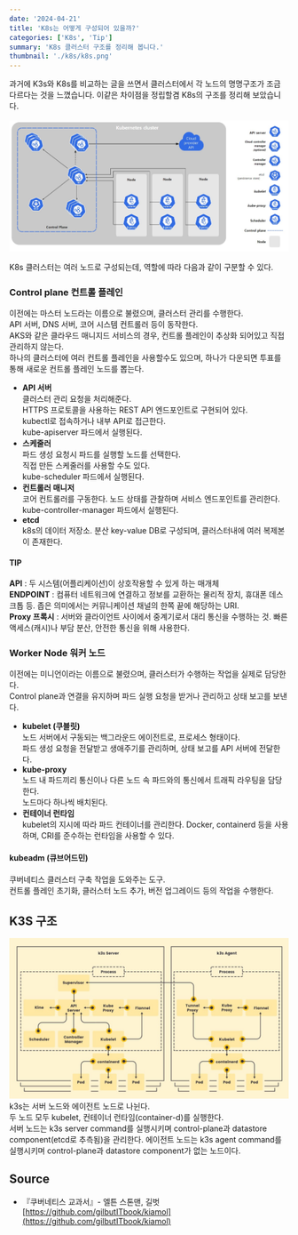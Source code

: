 ```yaml
---
date: '2024-04-21'
title: 'K8s는 어떻게 구성되어 있을까?'
categories: ['K8s', 'Tip']
summary: 'K8s 클러스터 구조를 정리해 봅니다.'
thumbnail: './k8s/k8s.png'
---
```

과거에 K3s와 K8s를 비교하는 글을 쓰면서 클러스터에서 각 노드의 명명구조가 조금 다르다는 것을 느꼈습니다. 이같은 차이점을 정립할겸 K8s의 구조를 정리해 보았습니다.  
\
![.](./k8s/k8s_ar.jpg)

K8s 클러스터는 여러 노드로 구성되는데, 역할에 따라 다음과 같이 구분할 수 있다.
### Control plane 컨트롤 플레인
이전에는 마스터 노드라는 이름으로 불렸으며, 클러스터 관리를 수행한다.  
API 서버, DNS 서버, 코어 시스템 컨트롤러 등이 동작한다.  
AKS와 같은 클라우드 매니지드 서비스의 경우, 컨트롤 플레인이 추상화 되어있고 직접 관리하지 않는다.  
하나의 클러스터에 여러 컨트롤 플레인을 사용할수도 있으며, 하나가 다운되면 투표를 통해 새로운 컨트롤 플레인 노드를 뽑는다.  
- **API 서버**  
  클러스터 관리 요청을 처리해준다.  
  HTTPS 프로토콜을 사용하는 REST API 엔드포인트로 구현되어 있다.  
  kubectl로 접속하거나 내부 API로 접근한다.  
  kube-apiserver 파드에서 실행된다.  
- **스케줄러**  
  파드 생성 요청시 파드를 실행할 노드를 선택한다.  
  직접 만든 스케줄러를 사용할 수도 있다.  
  kube-scheduler 파드에서 실행된다.  
- **컨트롤러 매니저**  
  코어 컨트롤러를 구동한다. 노드 상태를 관찰하며 서비스 엔드포인트를 관리한다.  
  kube-controller-manager 파드에서 실행된다.  
- **etcd**  
  k8s의 데이터 저장소. 분산 key-value DB로 구성되며, 클러스터내에 여러 복제본이 존재한다.  

#### TIP
**API** : 두 시스템(어플리케이션)이 상호작용할 수 있게 하는 매개체  
**ENDPOINT** : 컴퓨터 네트워크에 연결하고 정보를 교환하는 물리적 장치, 휴대폰 데스크톱 등. 좁은 의미에서는 커뮤니케이션 채널의 한쪽 끝에 해당하는 URI.  
**Proxy 프록시** : 서버와 클라이언트 사이에서 중계기로서 대리 통신을 수행하는 것. 빠른 액세스(캐시)나 부담 분산, 안전한 통신을 위해 사용한다.  

### Worker Node 워커 노드
이전에는 미니언이라는 이름으로 불렸으며, 클러스터가 수행하는 작업을 실제로 담당한다.  
Control plane과 연결을 유지하며 파드 실행 요청을 받거나 관리하고 상태 보고를 보낸다.  
- **kubelet (쿠블릿)**  
  노드 서버에서 구동되는 백그라운드 에이전트로, 프로세스 형태이다.  
  파드 생성 요청을 전달받고 생애주기를 관리하며, 상태 보고를 API 서버에 전달한다.  
- **kube-proxy**  
  노드 내 파드끼리 통신이나 다른 노드 속 파드와의 통신에서 트래픽 라우팅을 담당한다.  
  노드마다 하나씩 배치된다.  
- **컨테이너 런타임**  
  kubelet의 지시에 따라 파드 컨테이너를 관리한다. Docker, containerd 등을 사용하며, CRI를 준수하는 런타임을 사용할 수 있다.  

#### kubeadm (큐브어드민)
쿠버네티스 클러스터 구축 작업을 도와주는 도구.  
컨트롤 플레인 초기화, 클러스터 노드 추가, 버전 업그레이드 등의 작업을 수행한다.

## K3S 구조
![0](./k8s/k3s_ar.jpg)
k3s는 서버 노드와 에이전트 노드로 나뉜다.  
두 노드 모두 kubelet, 컨테이너 런타임(container-d)를 실행한다.  
서버 노드는 k3s server command를 실행시키며 control-plane과 datastore component(etcd로 추측됨)을 관리한다. 에이전트 노드는 k3s agent command를 실행시키며 control-plane과 datastore component가 없는 노드이다.  


## Source

- 『쿠버네티스 교과서』- 엘튼 스톤맨, 길벗  
  [https://github.com/gilbutITbook/kiamol](https://github.com/gilbutITbook/kiamol)